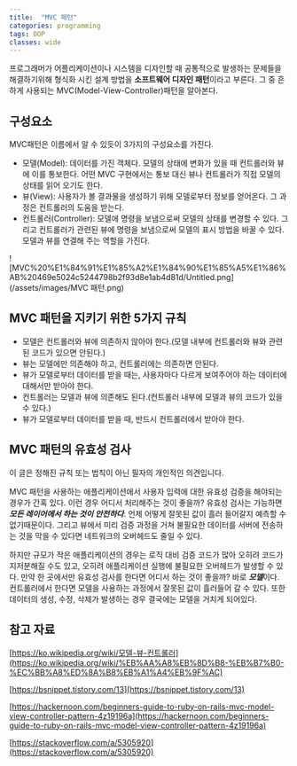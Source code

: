 ```yaml
---
title:  "MVC 패턴"
categories: programming
tags: OOP
classes: wide
---
```


프로그래머가 어플리케이션이나 시스템을 디자인할 때 공통적으로 발생하는 문제들을 해결하기위해 형식화 시킨 설계 방법을 **소프트웨어 디자인 패턴**이라고 부른다. 그 중 흔하게 사용되는 MVC(Model-View-Controller)패턴을 알아본다.

## 구성요소

MVC패턴은 이름에서 알 수 있듯이 3가지의 구성요소를 가진다.

- 모델(Model): 데이터를 가진 객체다. 모델의 상태에 변화가 있을 때 컨트롤러와 뷰에 이를 통보한다. 어떤 MVC 구현에서는 통보 대신 뷰나 컨트롤러가 직접 모델의 상태를 읽어 오기도 한다.
- 뷰(View): 사용자가 볼 결과물을 생성하기 위해 모델로부터 정보를 얻어온다. 그 과정은 컨트롤러의 도움을 받는다.
- 컨트롤러(Controller): 모델에 명령을 보냄으로써 모델의 상태를 변경할 수 있다. 그리고 컨트롤러가 관련된 뷰에 명령을 보냄으로써 모델의 표시 방법을 바꿀 수 있다. 모델과 뷰를 연결해 주는 역할을 가진다.

![MVC%20%E1%84%91%E1%85%A2%E1%84%90%E1%85%A5%E1%86%AB%20469e5024c5244798b2f93d8e1ab4d81d/Untitled.png](/assets/images/MVC 패턴.png)

## MVC 패턴을 지키기 위한 5가지 규칙

- 모델은 컨트롤러와 뷰에 의존하지 않아야 한다.(모델 내부에 컨트롤러와 뷰와 관련된 코드가 있으면 안된다.)
- 뷰는 모델에만 의존해야 하고, 컨트롤러에는 의존하면 안된다.
- 뷰가 모델로부터 데이터를 받을 때는, 사용자마다 다르게 보여주어야 하는 데이터에 대해서만 받아야 한다.
- 컨트롤러는 모델과 뷰에 의존해도 된다.(컨트롤러 내부에 모델과 뷰의 코드가 있을 수 있다.)
- 뷰가 모델로부터 데이터를 받을 때, 반드시 컨트롤러에서 받아야 한다.

## MVC 패턴의 유효성 검사

이 글은 정해진 규칙 또는 법칙이 아닌 필자의 개인적인 의견입니다.

MVC 패턴을 사용하는 애플리케이션에서 사용자 입력에 대한 유효성 검증을 해야되는 경우가 간혹 있다. 이런 경우 어디서 처리해주는 것이 좋을까? 유효성 검사는 가능하면 ***모든 레이어에서 하는 것이 안전하다***. 언제 어떻게 잘못된 값이 흘러 들어갈지 예측할 수 없기때문이다. 그리고 뷰에서 미리 검증 과정을 거쳐 불필요한 데이터를 서버에 전송하는 것을 막을 수 있다면 네트워크의 오버헤드도 줄일 수 있다.

하지만 규모가 작은 애플리케이션의 경우는 로직 대비 검증 코드가 많아 오히려 코드가 지저분해질 수도 있고, 오히려 애플리케이션 실행에 불필요한 오버헤드가 발생할 수 있다. 만약 한 곳에서만 유효성 검사를 한다면 어디서 하는 것이 좋을까? 바로 ***모델***이다. 컨트롤러에서 한다면 모델을 사용하는 과정에서 잘못된 값이 흘러들어 갈 수 있다. 또한 데이터의 생성, 수정, 삭제가 발생하는 경우 결국에는 모델을 거치게 되어있다.

## 참고 자료

[https://ko.wikipedia.org/wiki/모델-뷰-컨트롤러](https://ko.wikipedia.org/wiki/%EB%AA%A8%EB%8D%B8-%EB%B7%B0-%EC%BB%A8%ED%8A%B8%EB%A1%A4%EB%9F%AC)

[https://bsnippet.tistory.com/13](https://bsnippet.tistory.com/13)

[https://hackernoon.com/beginners-guide-to-ruby-on-rails-mvc-model-view-controller-pattern-4z19196a](https://hackernoon.com/beginners-guide-to-ruby-on-rails-mvc-model-view-controller-pattern-4z19196a)

[https://stackoverflow.com/a/5305920](https://stackoverflow.com/a/5305920)